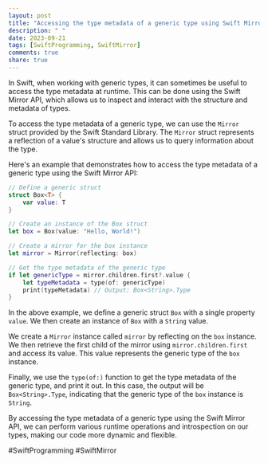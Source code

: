 ```yaml
---
layout: post
title: "Accessing the type metadata of a generic type using Swift Mirror API"
description: " "
date: 2023-09-21
tags: [SwiftProgramming, SwiftMirror]
comments: true
share: true
---
```


In Swift, when working with generic types, it can sometimes be useful to access the type metadata at runtime. This can be done using the Swift Mirror API, which allows us to inspect and interact with the structure and metadata of types.

To access the type metadata of a generic type, we can use the `Mirror` struct provided by the Swift Standard Library. The `Mirror` struct represents a reflection of a value's structure and allows us to query information about the type.

Here's an example that demonstrates how to access the type metadata of a generic type using the Swift Mirror API:

```swift
// Define a generic struct
struct Box<T> {
    var value: T
}

// Create an instance of the Box struct
let box = Box(value: "Hello, World!")

// Create a mirror for the box instance
let mirror = Mirror(reflecting: box)

// Get the type metadata of the generic type
if let genericType = mirror.children.first?.value {
    let typeMetadata = type(of: genericType)
    print(typeMetadata) // Output: Box<String>.Type
}
```

In the above example, we define a generic struct `Box` with a single property `value`. We then create an instance of `Box` with a `String` value.

We create a `Mirror` instance called `mirror` by reflecting on the `box` instance. We then retrieve the first child of the mirror using `mirror.children.first` and access its value. This value represents the generic type of the `box` instance.

Finally, we use the `type(of:)` function to get the type metadata of the generic type, and print it out. In this case, the output will be `Box<String>.Type`, indicating that the generic type of the `box` instance is `String`.

By accessing the type metadata of a generic type using the Swift Mirror API, we can perform various runtime operations and introspection on our types, making our code more dynamic and flexible.

#SwiftProgramming #SwiftMirror